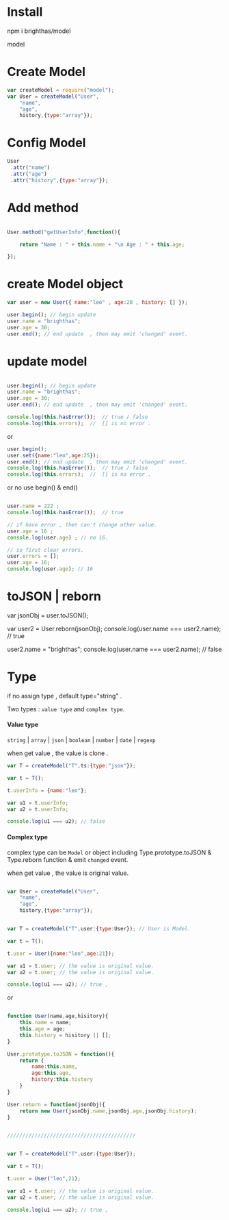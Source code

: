 Install
=======

npm i brighthas/model

model

Create Model
============

```js
var createModel = require("model");
var User = createModel("User",
	"name",
	"age",
	history,{type:"array"});
```

Config Model
============
```js
User
 .attr("name")
 .attr("age")
 .attr("history",{type:"array"});
```

Add method
==========

```js

User.method("getUserInfo",function(){

	return "Name : " + this.name + "\n Age : " + this.age;

});


```

create Model object
===================

```js
var user = new User({ name:"leo" , age:20 , history: [] });

user.begin(); // begin update
user.name = "brighthas";
user.age = 30;
user.end(); // end update  , then may emit 'changed' event. 

```

update model
============

```js

user.begin(); // begin update
user.name = "brighthas";
user.age = 30;
user.end(); // end update  , then may emit 'changed' event. 

console.log(this.hasError());  // true / false
console.log(this.errors);  //  [] is no error .

```

or

```js
user.begin();
user.set({name:"leo",age:25});
user.end(); // end update  , then may emit 'changed' event. 
console.log(this.hasError());  // true / false
console.log(this.errors);  //  [] is no error .
```

or no use begin() & end()

```js

user.name = 222 ;
console.log(this.hasError());  // true 

// if have error , then can't change other value.
user.age = 16 ;  
console.log(user.age) ; // no 16.

// so first clear errors.
user.errors = [];
user.age = 16; 
console.log(user.age); // 16

```

toJSON | reborn
===============

var jsonObj = user.toJSON();

var user2 = User.reborn(jsonObj);
console.log(user.name === user2.name); // true

user2.name = "brighthas";
console.log(user.name === user2.name); // false


Type
====

if no assign type , default type="string" .

Two types : `value type` and `complex type`.

#### Value type

`string` | `array` | `json` | `boolean` | `number` | `date` | `regexp`

when get value , the value is clone .

```js
var T = createModel("T",ts:{type:"json"});

var t = T();

t.userInfo = {name:"leo"};

var u1 = t.userInfo;
var u2 = t.userInfo;

console.log(u1 === u2); // false

```

#### Complex type

complex type can be `Model` or object including Type.prototype.toJSON & Type.reborn function & emit `changed` event.

when get value , the value is original value.

```js

var User = createModel("User",
	"name",
	"age",
	history,{type:"array"});


var T = createModel("T",user:{type:User}); // User is Model.

var t = T();

t.user = User({name:"leo",age:21});

var u1 = t.user; // the value is original value.
var u2 = t.user; // the value is original value.

console.log(u1 === u2); // true , 

```

or

```js

function User(name,age,hisitory){
	this.name = name;
	this.age = age;
	this.history = hisitory || [];
}

User.prototype.toJSON = function(){
	return {
		name:this.name,
		age:this.age,
		history:this.history
	}
}

User.reborn = function(jsonObj){
	return new User(jsonObj.name,jsonObj.age,jsonObj.history);
}


//////////////////////////////////////////


var T = createModel("T",user:{type:User});

var t = T();

t.user = User("leo",21);

var u1 = t.user; // the value is original value.
var u2 = t.user; // the value is original value.

console.log(u1 === u2); // true , 

```










